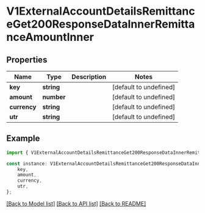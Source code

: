 # V1ExternalAccountDetailsRemittanceGet200ResponseDataInnerRemittanceAmountInner


## Properties

Name | Type | Description | Notes
------------ | ------------- | ------------- | -------------
**key** | **string** |  | [default to undefined]
**amount** | **number** |  | [default to undefined]
**currency** | **string** |  | [default to undefined]
**utr** | **string** |  | [default to undefined]

## Example

```typescript
import { V1ExternalAccountDetailsRemittanceGet200ResponseDataInnerRemittanceAmountInner } from './api';

const instance: V1ExternalAccountDetailsRemittanceGet200ResponseDataInnerRemittanceAmountInner = {
    key,
    amount,
    currency,
    utr,
};
```

[[Back to Model list]](../README.md#documentation-for-models) [[Back to API list]](../README.md#documentation-for-api-endpoints) [[Back to README]](../README.md)
